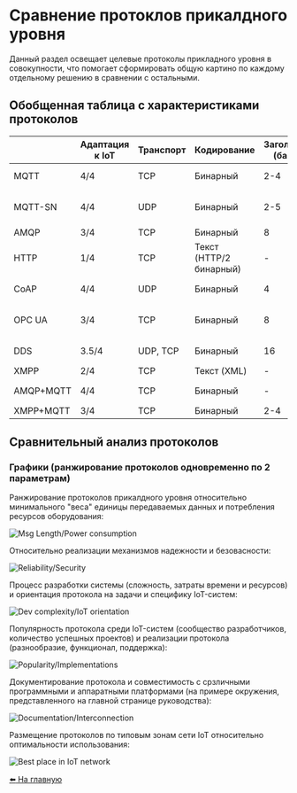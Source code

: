 # Сравнение протоклов прикалдного уровня

Данный раздел освещает целевые протоколы прикладного уровня в совокупности, что помогает сформировать общую картино по каждому отдельному решению в сравнении с остальными.

## Обобщенная таблица с характеристиками протоколов

|           | Адаптация к IoT | Транспорт | Кодирование             | Заголовок (байт) | Архитектура      | Взаимодействия                                   | Асинхронность | Участок сети                 | Надежность                  | Безопасность                    | Качество реализаций | Простота разработки |
|-----------|-----------------|-----------|-------------------------|------------------|------------------|--------------------------------------------------|---------------|------------------------------|-----------------------------|---------------------------------|---------------------|---------------------|
| MQTT      | 4/4             | TCP       | Бинарный                | 2-4              | Pub/Sub          | Client/Broker                                    | +             | Client2Server                | QoS 0, 1, 2                 | TLS/SSL, Login/Password         | 4/4                 | 4/4                 |
| MQTT-SN   | 4/4             | UDP       | Бинарный                | 2-5              | Pub/Sub          | Client/Gateway -> MQTT-broker (централизованная) | +             | Client2Client                | QoS -1, 0, 1, 2             | DTLS, MQTT Auth                 | 2/4                 | 3/4                 |
| AMQP      | 3/4             | TCP       | Бинарный                | 8                | Pub/Sub          | Client/Broker                                    | +             | Server2Server                | Аналог QoS 0, 1             | TLS/SSL, SASL                   | 3/4                 | 4/4                 |
| HTTP      | 1/4             | TCP       | Текст (HTTP/2 бинарный) | -                | Req/Res          | Client/Server                                    | -             | Client2Server                | TCP                         | TLS/SSL, auth Basic/Digest/NTLM | 4/4                 | 4/4                 |
| CoAP      | 4/4             | UDP       | Бинарный                | 4                | Req/Res          | Client/Server                                    | +             | Client2Server, Client2Client | QoS 0, 1; децентрализация   | DTLS, стороння аутентификация   | 3/4                 | 3/4                 |
| OPC UA    | 3/4             | TCP       | Бинарный                | 8                | Req/Res          | Client/Server                                    | +             | Client2Server                | TCP + собственные механизмы | TLS, Login/Password             | 2/4                 | 2/4                 |
| DDS       | 3.5/4           | UDP, TCP  | Бинарный                | 16               | Pub/Sub, Req/Res | Client/Client                                    | +             | Client2Client                | 23 уровня QoS               | TLS/DTLS, своя аутентификация   | 2/4                 | 1/4                 |
| XMPP      | 2/4             | TCP       | Текст (XML)             | -                | Req/Res          | Client/Server                                    | +             | Client2Server                | TCP                         | TLS, SASL                       | 1/4                 | 2/4                 |
| AMQP+MQTT | 4/4             | TCP       | Бинарный                | -                | Pub/Sub          | Client/Broker                                    | +             | Client2Server, Server2Server | QoS 0, 1                    | TLS, SASL?                      | 4/4                 | 4/4                 |
| XMPP+MQTT | 3/4             | TCP       | Бинарный                | 2-4              | Pub/Sub          | Client/Server                                    | +             | Client2Server                | QoS 0, 1, 2                 | TLS, SASL?                      | 4/4                 | 3/4                 |

## Сравнительный анализ протоколов

### Графики (ранжирование протоколов одновременно по 2 параметрам)

Ранжирование протоколов прикалдного уровня относительно минимального "веса" единицы передаваемых данных и потребления ресурсов оборудования:

![Msg Length/Power consumption](main/media/comparative/power.png)

Относительно реализации механизмов надежности и безовасности:

![Reliability/Security](main/media/comparative/relisec.png)

Процесс разработки системы (сложность, затраты времени и ресурсов) и ориентация протокола на задачи и специфику IoT-систем:

![Dev complexity/IoT orientation](main/media/comparative/iotorient.png)

Популярность протокола среди IoT-систем (сообщество разработчиков, количество успешных проектов) и реализации протокола (разнообразие, функционал, поддержка):

![Popularity/Implementations](main/media/comparative/impl.png)

Документирование протокола и совместимость с срзличными программными и аппаратными платформами (на примере окружения, представленного на главной странице руководства):

![Documentation/Interconnection](main/media/comparative/aopo.png)

Размещение протоколов по типовым зонам сети IoT относительно оптимальности использования:

![Best place in IoT network](main/media/comparative/netplace.png)

[:arrow_left: На главную](/README.md)